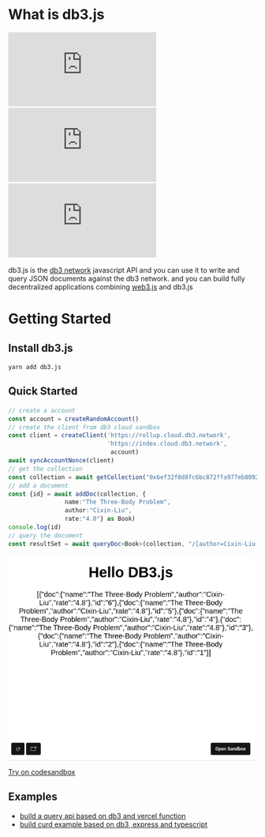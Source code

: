 # What is db3.js
![GitHub release (latest by date)](https://img.shields.io/github/v/release/dbpunk-labs/db3.js?color=green&display_name=tag&label=db3.js&logo=db3&logoColor=https%3A%2F%2Favatars.githubusercontent.com%2Fu%2F102341693%3Fs%3D96%26v%3D4&style=flat-square)
![npm](https://img.shields.io/npm/dw/db3.js?style=flat-square)
[![Coveralls branch](https://img.shields.io/coverallsCoverage/github/dbpunk-labs/db3.js?style=flat-square)](https://coveralls.io/github/dbpunk-labs/db3.js)

db3.js is the [db3 network](https://github.com/dbpunk-labs/db3) javascript API and you can use it to write and query JSON documents against the db3 network.
and you can build fully decentralized applications combining [web3.js](https://github.com/web3/web3.js) and db3.js

# Getting Started

## Install db3.js

```
yarn add db3.js
```

## Quick Started

```typescript
// create a account
const account = createRandomAccount()
// create the client from db3 cloud sandbox
const client = createClient('https://rollup.cloud.db3.network',
                            'https://index.cloud.db3.network',
                             account)
await syncAccountNonce(client)
// get the collection
const collection = await getCollection("0x6ef32f0d8fc6bc872ffa977eb80920a0a75d0206", "book", client)
// add a document
const {id} = await addDoc(collection, {
                name:"The Three-Body Problem",
                author:"Cixin-Liu",
                rate:"4.8"} as Book)
console.log(id)
// query the document
const resultSet = await queryDoc<Book>(collection, "/[author=Cixin-Liu]")
```

<img width="500px" src="./statics/quick_started.png" align="center"/>

[Try on codesandbox](https://codesandbox.io/s/db3-js-helloword-447nxd?file=/src/App.tsx:673-710)


## Examples

* [build a query api based on db3 and vercel function](https://github.com/dbpunk-labs/db3_vercel_query)
* [build curd example based on db3 ,express and typescript](https://github.com/dbpunk-labs/db3_express_typescript_example)

